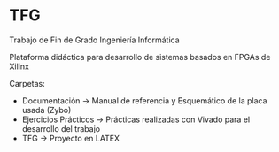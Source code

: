 # TFG
Trabajo de Fin de Grado Ingeniería Informática

Plataforma didáctica para desarrollo de sistemas basados en FPGAs de Xilinx

Carpetas:
  - Documentación -> Manual de referencia y Esquemático de la placa usada (Zybo)
  - Ejercicios Prácticos -> Prácticas realizadas con Vivado para el desarrollo del trabajo
  - TFG -> Proyecto en LATEX
